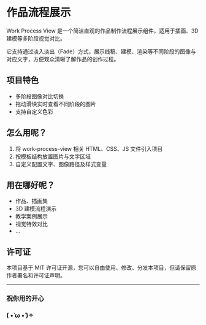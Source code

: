 # 作品流程展示

Work Process View 是一个简洁直观的作品制作流程展示组件，适用于插画、3D建模等多阶段视觉对比。

它支持通过淡入淡出（Fade）方式，展示线稿、建模、渲染等不同阶段的图像与对应文字，方便观众清晰了解作品的创作过程。

## 项目特色
- 多阶段图像对比切换
- 拖动滑块实时查看不同阶段的图片
- 支持自定义色彩

## 怎么用呢？

1. 将 work-process-view 相关 HTML、CSS、JS 文件引入项目
2. 按模板结构放置图片与文字区域
3. 自定义配置文字、图像路径及样式变量

## 用在哪好呢？
- 作品、插画集
- 3D 建模流程演示
- 教学案例展示
- 视觉特效对比
- ...

## 许可证

本项目基于 MIT 许可证开源，您可以自由使用、修改、分发本项目，但请保留原作者署名和许可证声明。

---

### 祝你用的开心
### ( •̀ ω •́ )✧
